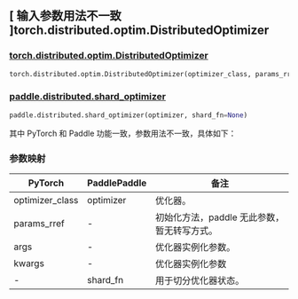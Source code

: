 ## [ 输入参数用法不一致 ]torch.distributed.optim.DistributedOptimizer

### [torch.distributed.optim.DistributedOptimizer](https://pytorch.org/docs/stable/distributed.optim.html)

```python
torch.distributed.optim.DistributedOptimizer(optimizer_class, params_rref, *args, **kwargs)
```

### [paddle.distributed.shard_optimizer](https://www.paddlepaddle.org.cn/documentation/docs/zh/api/paddle/distributed/shard_optimizer_cn.html)

```python
paddle.distributed.shard_optimizer(optimizer, shard_fn=None)
```

其中 PyTorch 和 Paddle 功能一致，参数用法不一致，具体如下：

### 参数映射


| PyTorch         | PaddlePaddle | 备注                                        |
| --------------- | ------------ | ------------------------------------------- |
| optimizer_class | optimizer    | 优化器。                                    |
| params_rref     | -            | 初始化方法，paddle 无此参数，暂无转写方式。 |
| args            | -            | 优化器实例化参数。                          |
| kwargs          | -            | 优化器实例化参数                            |
| -               | shard_fn     | 用于切分优化器状态。                        |
